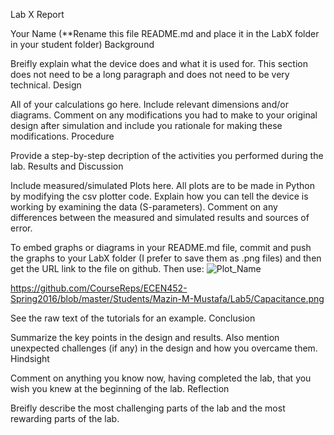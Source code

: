 Lab X Report

Your Name (**Rename this file README.md and place it in the LabX folder in your student folder)
Background

Breifly explain what the device does and what it is used for. This section does not need to be a long paragraph and does not need to be very technical.
Design

All of your calculations go here. Include relevant dimensions and/or diagrams. Comment on any modifications you had to make to your original design after simulation and include you rationale for making these modifications.
Procedure

Provide a step-by-step decription of the activities you performed during the lab.
Results and Discussion

Include measured/simulated Plots here. All plots are to be made in Python by modifying the csv plotter code. Explain how you can tell the device is working by examining the data (S-parameters). Comment on any differences between the measured and simulated results and sources of error.

To embed graphs or diagrams in your README.md file, commit and push the graphs to your LabX folder (I prefer to save them as .png files) and then get the URL link to the file on github. Then use:
![Plot_Name](https://link_to_image_on_github)

https://github.com/CourseReps/ECEN452-Spring2016/blob/master/Students/Mazin-M-Mustafa/Lab5/Capacitance.png

See the raw text of the tutorials for an example.
Conclusion

Summarize the key points in the design and results. Also mention unexpected challenges (if any) in the design and how you overcame them.
Hindsight

Comment on anything you know now, having completed the lab, that you wish you knew at the beginning of the lab.
Reflection

Breifly describe the most challenging parts of the lab and the most rewarding parts of the lab.
